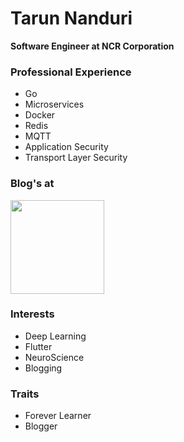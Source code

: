 # Tarun Nanduri

<b> Software Engineer at NCR Corporation </b>

### Professional Experience
* Go
* Microservices
* Docker
* Redis
* MQTT
* Application Security
* Transport Layer Security

### Blog's at

<a href="https://learnai1.home.blog/"><img src="https://learnai1home.files.wordpress.com/2020/05/cropped-helloworld.png?w=300" height=150 width=150></a>

### Interests

* Deep Learning
* Flutter
* NeuroScience
* Blogging

### Traits

* Forever Learner
* Blogger
